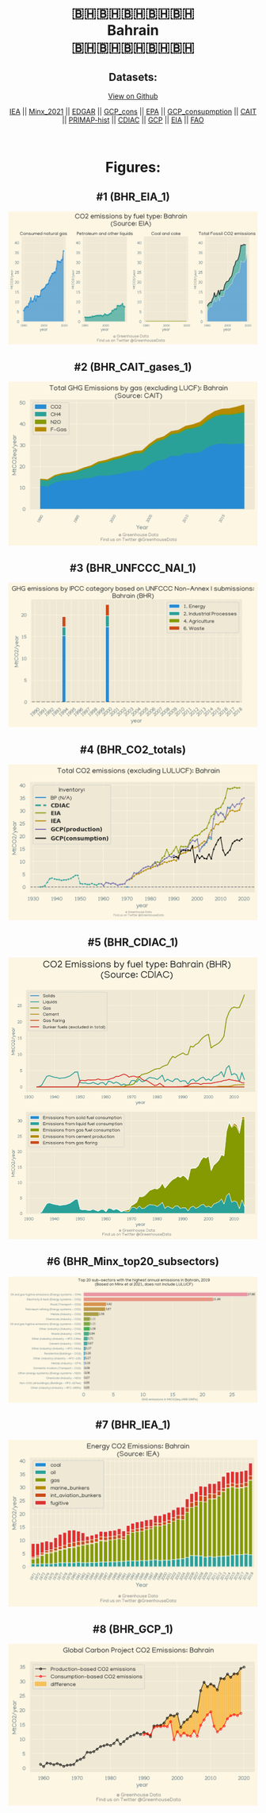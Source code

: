 
<center>
<h1 align="center">
🇧🇭🇧🇭🇧🇭🇧🇭🇧🇭
<br>
Bahrain
<br>
🇧🇭🇧🇭🇧🇭🇧🇭🇧🇭
</h1>
<h2>Datasets:</h2>
<p><a href="https://github.com/dquintani/Greenhouse-Data/tree/master/country_data/BHR_Bahrain/data">View on Github</a>
<br></p><p><a href="data/BHR_IEA.csv">IEA</a> || <a href="data/BHR_Minx_2021.csv">Minx_2021</a> || <a href="data/BHR_EDGAR.csv">EDGAR</a> || <a href="data/BHR_GCP_cons.csv">GCP_cons</a> || <a href="data/BHR_EPA.csv">EPA</a> || <a href="data/BHR_GCP_consupmption.csv">GCP_consupmption</a> || <a href="data/BHR_CAIT.csv">CAIT</a> || <a href="data/BHR_PRIMAP-hist.csv">PRIMAP-hist</a> || <a href="data/BHR_CDIAC.csv">CDIAC</a> || <a href="data/BHR_GCP.csv">GCP</a> || <a href="data/BHR_EIA.csv">EIA</a> || <a href="data/BHR_FAO.csv">FAO</a></p><p><br></p>
<h1>Figures:</h1><h2>#1 (BHR_EIA_1)</h2>
<p><img alt="" src="figures/BHR_EIA_1.png" /></p><h2>#2 (BHR_CAIT_gases_1)</h2>
<p><img alt="" src="figures/BHR_CAIT_gases_1.png" /></p><h2>#3 (BHR_UNFCCC_NAI_1)</h2>
<p><img alt="" src="figures/BHR_UNFCCC_NAI_1.png" /></p><h2>#4 (BHR_CO2_totals)</h2>
<p><img alt="" src="figures/BHR_CO2_totals.png" /></p><h2>#5 (BHR_CDIAC_1)</h2>
<p><img alt="" src="figures/BHR_CDIAC_1.png" /></p><h2>#6 (BHR_Minx_top20_subsectors)</h2>
<p><img alt="" src="figures/BHR_Minx_top20_subsectors.png" /></p><h2>#7 (BHR_IEA_1)</h2>
<p><img alt="" src="figures/BHR_IEA_1.png" /></p><h2>#8 (BHR_GCP_1)</h2>
<p><img alt="" src="figures/BHR_GCP_1.png" /></p>